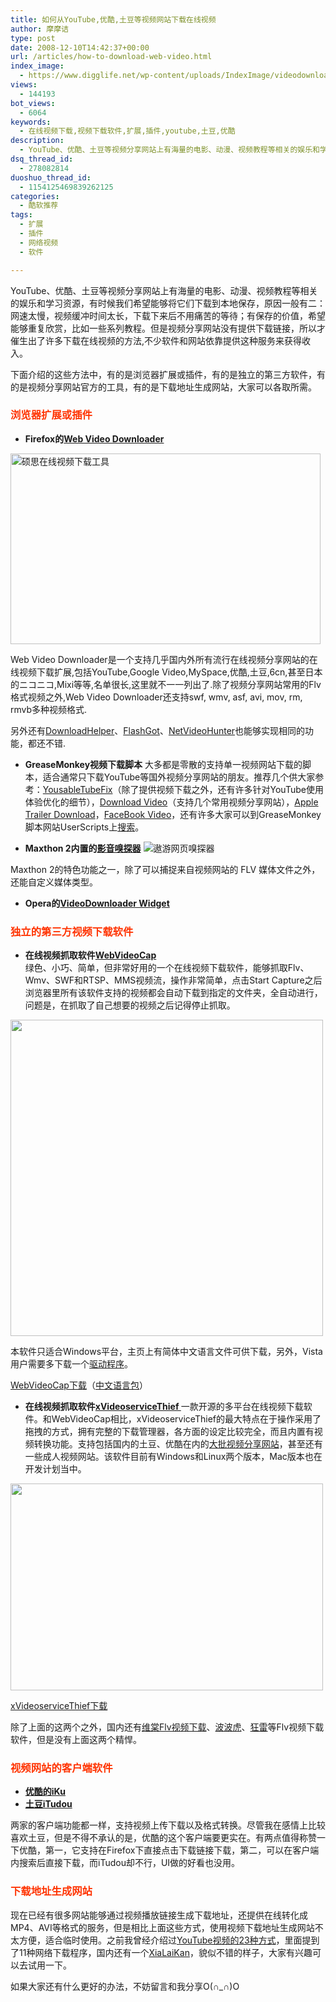```yaml
---
title: 如何从YouTube,优酷,土豆等视频网站下载在线视频
author: 摩摩诘
type: post
date: 2008-12-10T14:42:37+00:00
url: /articles/how-to-download-web-video.html
index_image:
  - https://www.digglife.net/wp-content/uploads/IndexImage/videodownloader.jpg
views:
  - 144193
bot_views:
  - 6064
keywords:
  - 在线视频下载,视频下载软件,扩展,插件,youtube,土豆,优酷
description:
  - YouTube、优酷、土豆等视频分享网站上有海量的电影、动漫、视频教程等相关的娱乐和学习资源，有时候我们希望能够将它们下载到本地保存，下面介绍的这些下载方法中，有的是浏览器扩展或插件，有的是独立的第三方软件，有的是视频分享网站官方的工具，有的是下载地址生成网站，大家可以各取所需。
dsq_thread_id:
  - 278082814
duoshuo_thread_id:
  - 1154125469839262125
categories:
  - 酷软推荐
tags:
  - 扩展
  - 插件
  - 网络视频
  - 软件

---
```

YouTube、优酷、土豆等视频分享网站上有海量的电影、动漫、视频教程等相关的娱乐和学习资源，有时候我们希望能够将它们下载到本地保存，原因一般有二：网速太慢，视频缓冲时间太长，下载下来后不用痛苦的等待；有保存的价值，希望能够重复欣赏，比如一些系列教程。但是视频分享网站没有提供下载链接，所以才催生出了许多下载在线视频的方法,不少软件和网站依靠提供这种服务来获得收入。

<!--more-->

下面介绍的这些方法中，有的是浏览器扩展或插件，有的是独立的第三方软件，有的是视频分享网站官方的工具，有的是下载地址生成网站，大家可以各取所需。

### **<span style="color: #ff3300;">浏览器扩展或插件</span>**

  * **Firefox的<a title="全能的在线视频下载工具:WebVideo Downloader" href="https://www.digglife.net/articles/sothink-online-video-downloader-firefox-addon.html" target="_blank">Web Video Downloader</a>**
<img title="Web Video Downloader" src="http://digglife.qiniudn.com/wp-content/uploads/2008/12/preview.jpg" alt="硕思在线视频下载工具" width="496" height="305" />

Web Video Downloader是一个支持几乎国内外所有流行在线视频分享网站的在线视频下载扩展,包括YouTube,Google Video,MySpace,优酷,土豆,6cn,甚至日本的ニコニコ,Mixi等等,名单很长,这里就不一一列出了.除了视频分享网站常用的Flv格式视频之外,Web Video Downloader还支持swf, wmv, asf, avi, mov, rm, rmvb多种视频格式.

另外还有<a title="DownloaderHelper" href="http://www.downloadhelper.net/" target="_blank">DownloadHelper</a>、<a title="Flashgot" href="http://flashgot.net/" target="_blank">FlashGot</a>、<a title="NetVideoHunter" href="https://addons.mozilla.org/en-US/firefox/addon/7447" target="_blank">NetVideoHunter</a>也能够实现相同的功能，都还不错.

  * **GreaseMonkey视频下载脚本**
大多都是零散的支持单一视频网站下载的脚本，适合通常只下载YouTube等国外视频分享网站的朋友。推荐几个供大家参考：<a title="YouTube优化与下载" href="http://userscripts.org/scripts/show/13333" target="_blank">YousableTubeFix</a>（除了提供视频下载之外，还有许多针对YouTube使用体验优化的细节），<a title="Download Video" href="http://userscripts.org/scripts/show/4037" target="_blank">Download Video</a>（支持几个常用视频分享网站），<a title="苹果预告片下载" href="http://userscripts.org/scripts/show/2484" target="_blank">Apple Trailer Download</a>，<a title="Facebook视频下载" href="http://userscripts.org/scripts/show/9789" target="_blank">FaceBook Video</a>，还有许多大家可以到GreaseMonkey脚本网站UserScripts上<a title="视频下载相关Greasemonkey脚本" href="http://userscripts.org/scripts/search?q=video+Download&sort=installs" target="_blank">搜索</a>。

  * **Maxthon 2内置的<a title="Maxthon2嗅探功能" href="http://www.maxthon.cn/overview.htm#feature_15" target="_blank">影音嗅探器</a>**
![遨游网页嗅探器][1]

Maxthon 2的特色功能之一，除了可以捕捉来自视频网站的 FLV 媒体文件之外，还能自定义媒体类型。

  * **Opera的<a title="VideoDownloader Widget" href="http://widgets.opera.com/widget/4398/" target="_blank">VideoDownloader Widget</a>**

### **<span style="color: #ff3300;">独立的第三方视频下载软件</span>**

  * **在线视频抓取软件**<a title="WebVideoCap" href="http://www.nirsoft.net/utils/web_video_capture.html" target="_blank"><strong>WebVideoCap</strong><br /> </a>
绿色、小巧、简单，但非常好用的一个在线视频下载软件，能够抓取Flv、Wmv、SWF和RTSP、MMS视频流，操作非常简单，点击Start Capture之后浏览器里所有该软件支持的视频都会自动下载到指定的文件夹，全自动进行，问题是，在抓取了自己想要的视频之后记得停止抓取。

[<img class="alignnone size-full wp-image-2830" title="webvideocap" src="http://digglife.qiniudn.com/wp-content/uploads/2008/12/webvideocap.gif" alt="" width="500" height="506" />][2]

本软件只适合Windows平台，主页上有简体中文语言文件可供下载，另外，Vista用户需要多下载一个<a title="WinCap驱动" href="http://www.winpcap.org/install/default.htm" target="_blank">驱动程序</a>。

<a title="WebVideoCap下载" href="http://www.nirsoft.net/utils/webvideocap.zip" target="_blank">WebVideoCap下载</a>（[中文语言包][3]）

  * **在线视频抓取软件<a title="xViservicenThief" href="http://xviservicethief.sourceforge.net/" target="_blank">xVideoserviceThief </a>**
一款开源的多平台在线视频下载软件。和WebVideoCap相比，xVideoserviceThief的最大特点在于操作采用了拖拽的方式，拥有完整的下载管理器，各方面的设定比较完全，而且内置有视频转换功能。支持包括国内的土豆、优酷在内的[大批视频分享网站][4]，甚至还有一些成人视频网站。该软件目前有Windows和Linux两个版本，Mac版本也在开发计划当中。

[<img class="alignnone size-full wp-image-2832" title="xvideoservicethief在线视频下载软件" src="http://digglife.qiniudn.com/wp-content/uploads/2008/12/xvideoservicethief.jpg" alt="" width="500" height="331" />][5]

<a title="xVideoserviceThief下载" href="http://xviservicethief.sourceforge.net/index.php?action=downloads" target="_blank">xVideoserviceThief下载</a></ul> 

除了上面的这两个之外，国内还有<a title="维棠Flv视频下载" href="http://www.vidown.cn/" target="_blank">维棠Flv视频下载</a>、<a title="波波虎网络影院" href="http://www.bobohu.com/" target="_blank">波波虎</a>、<a title="狂雷" href="http://www.raydown.com/" target="_blank">狂雷</a>等Flv视频下载软件，但是没有上面这两个精悍。

### **<span style="color: #ff3300;">视频网站的客户端软件</span>**

  * **<a title="优酷网iKu" href="http://c.youku.com/iku/" target="_blank">优酷的iKu</a>**
  * **<a title="土豆网iTudou" href="http://www.tudou.com/my/soft/itudou.php" target="_blank">土豆iTudou</a>**

两家的客户端功能都一样，支持视频上传下载以及格式转换。尽管我在感情上比较喜欢土豆，但是不得不承认的是，优酷的这个客户端要更实在。有两点值得称赞一下优酷，第一，它支持在Firefox下直接点击下载链接下载，第二，可以在客户端内搜索后直接下载，而iTudou却不行，UI做的好看也没用。

### <span style="color: #ff3300;"><strong>下载地址生成网站</strong></span>

现在已经有很多网站能够通过视频播放链接生成下载地址，还提供在线转化成MP4、AVI等格式的服务，但是相比上面这些方式，使用视频下载地址生成网站不太方便，适合临时使用。之前我曾经介绍过<a title="超级集装箱:下载YouTube视频的23种方式" href="https://www.digglife.net/articles/23-ways-to-download-video-from-youtube.html" target="_blank">YouTube视频的23种方式</a>，里面提到了11种网络下载程序，国内还有一个<a title="Xialaikan" href="http://www.xialaikan.com/" target="_blank">XiaLaiKan</a>，貌似不错的样子，大家有兴趣可以去试用一下。

如果大家还有什么更好的办法，不妨留言和我分享O(∩_∩)O

 [1]: http://digglife.qiniudn.com/wp-content/uploads/2008/12/maxthon-sniffer.gif "遨游网页嗅探器"
 [2]: https://www.digglife.net/wp-content/uploads/2008/12/webvideocap.gif
 [3]: http://www.nirsoft.net/utils/trans/webvideocap_schinese.zip "WebVideoCap中文语言包"
 [4]: http://xviservicethief.sourceforge.net/index.php?action=information "支持的视频网站列表"
 [5]: https://www.digglife.net/wp-content/uploads/2008/12/xvideoservicethief.png
